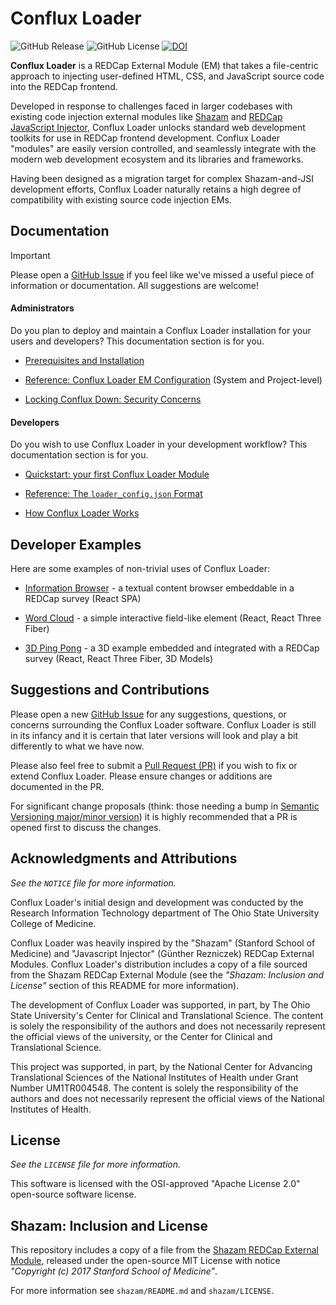 
# Conflux Loader

![GitHub Release](https://img.shields.io/github/v/release/osu-com-rit/Conflux-Loader) ![GitHub License](https://img.shields.io/github/license/osu-com-rit/Conflux-Loader) [![DOI](https://zenodo.org/badge/821544441.svg)](https://zenodo.org/doi/10.5281/zenodo.12746418)

**Conflux Loader** is a REDCap External Module (EM) that takes a file-centric
approach to injecting user-defined HTML, CSS, and JavaScript source code into
the REDCap frontend.

Developed in response to challenges faced in larger codebases with existing code
injection external modules like
[Shazam](https://github.com/susom/redcap-em-shazam) and [REDCap JavaScript
Injector](https://github.com/grezniczek/redcap_javascript_injector), Conflux
Loader unlocks standard web development toolkits for use in REDCap frontend
development. Conflux Loader "modules" are easily version controlled, and
seamlessly integrate with the modern web development ecosystem and its libraries
and frameworks.

Having been designed as a migration target for complex Shazam-and-JSI
development efforts, Conflux Loader naturally retains a high degree of
compatibility with existing source code injection EMs.

## Documentation

> [!IMPORTANT]
> Please open a [GitHub
> Issue](https://github.com/osu-com-rit/Conflux-Loader/issues) if you feel like
> we've missed a useful piece of information or documentation. All suggestions are welcome!

#### **Administrators**

Do you plan to deploy and maintain a Conflux Loader installation for
your users and developers? This documentation section is for you.

* [Prerequisites and Installation](./docs/PrerequisitesInstallation.md)

* [Reference: Conflux Loader EM Configuration](./docs/InstanceConfiguration.md) (System and Project-level)

* [Locking Conflux Down: Security Concerns](./docs/Security.md)


#### **Developers**

Do you wish to use Conflux Loader in your development workflow? This
documentation section is for you.

* [Quickstart: your first Conflux Loader Module](./docs/Quickstart.md)

* [Reference: The `loader_config.json` Format](./docs/LoaderConfigJsonFormat.md)

* [How Conflux Loader Works](./docs/HowConfluxLoaderWorks.md)

<!-- * **[TODO]** [Migrating from Shazam and JavaScript Injector](./docs/MigrationGuide.md) -->

<!-- * **[TODO]** [Options for deploying Conflux Loader Modules](./docs/DeployingModules.md) -->

## Developer Examples

Here are some examples of non-trivial uses of Conflux Loader:

* [Information Browser](./examples/information_browser) - a textual content
  browser embeddable in a REDCap survey (React SPA)

* [Word Cloud](./examples/word_cloud) - a simple interactive field-like element
  (React, React Three Fiber)

* [3D Ping Pong](./examples/3d_ping_pong) - a 3D example embedded and integrated
  with a REDCap survey (React, React Three Fiber, 3D Models)



## Suggestions and Contributions

Please open a new [GitHub
Issue](https://github.com/osu-com-rit/Conflux-Loader/issues) for any
suggestions, questions, or concerns surrounding the Conflux Loader
software. Conflux Loader is still in its infancy and it is certain that later
versions will look and play a bit differently to what we have now.

Please also feel free to submit a [Pull Request
(PR)](https://github.com/osu-com-rit/Conflux-Loader/pulls) if you wish to fix or
extend Conflux Loader. Please ensure changes or additions are documented in the
PR.

For significant change proposals (think: those needing a bump in [Semantic
Versioning major/minor version](https://semver.org/)) it is highly recommended
that a PR is opened first to discuss the changes.


## Acknowledgments and Attributions

*See the `NOTICE` file for more information.*

Conflux Loader's initial design and development was conducted by the Research
Information Technology department of The Ohio State University College of
Medicine.

Conflux Loader was heavily inspired by the "Shazam" (Stanford School of
Medicine) and "Javascript Injector" (Günther Rezniczek) REDCap External
Modules. Conflux Loader's distribution includes a copy of a file sourced from
the Shazam REDCap External Module (see the *"Shazam: Inclusion and License"*
section of this README for more information).

The development of Conflux Loader was supported, in part, by The Ohio State
University's Center for Clinical and Translational Science. The content is
solely the responsibility of the authors and does not necessarily represent the
official views of the university, or the Center for Clinical and Translational
Science.

This project was supported, in part, by the National Center for Advancing
Translational Sciences of the National Institutes of Health under Grant Number
UM1TR004548. The content is solely the responsibility of the authors and does
not necessarily represent the official views of the National Institutes of
Health.

## License

*See the `LICENSE` file for more information.*

This software is licensed with the OSI-approved "Apache License 2.0" open-source
software license.

## Shazam: Inclusion and License

This repository includes a copy of a file from the [Shazam REDCap External
Module](https://github.com/susom/redcap-em-shazam/), released under the
open-source MIT License with notice *"Copyright (c) 2017 Stanford School of
Medicine"*.

For more information see `shazam/README.md` and `shazam/LICENSE`.
